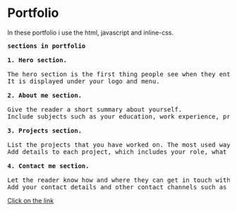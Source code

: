<h1>Portfolio</h1>
<p>In these portfolio i use the html, javascript and inline-css.</p>
<pre><b>sections in portfolio</b> <br>
<b>1. Hero section. </b><br>
The hero section is the first thing people see when they enter your portfolio.
It is displayed under your logo and menu. <br>
<b>2. About me section. </b><br>
Give the reader a short summary about yourself.
Include subjects such as your education, work experience, projects and interests. <br>
<b>3. Projects section. </b><br>
List the projects that you have worked on. The most used way is to order the list by date, but in some cases it can make sense to order them in another logical way.
Add details to each project, which includes your role, what you did, and, how the project turned out. <br>
<b>4. Contact me section.</b> <br>
Let the reader know how and where they can get in touch with you.
Add your contact details and other contact channels such as your GitHub profile, LinkedIn, Youtube and so on.
</pre>
<a href="http://127.0.0.1:5500/index.html">Click on the link</a>

